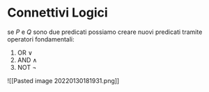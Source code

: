 # Connettivi Logici
se $P$ e $Q$ sono due predicati possiamo creare nuovi predicati tramite operatori fondamentali:

1. OR  $\vee$ 
2. AND $\wedge$
3. NOT $\neg$

![[Pasted image 20220130181931.png]]

